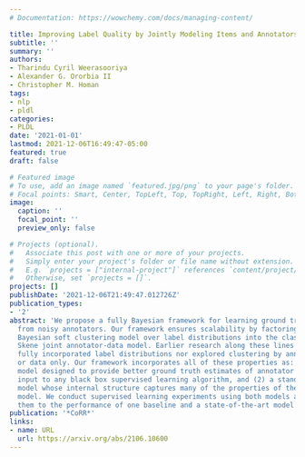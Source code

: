 ```yaml
---
# Documentation: https://wowchemy.com/docs/managing-content/

title: Improving Label Quality by Jointly Modeling Items and Annotators
subtitle: ''
summary: ''
authors:
- Tharindu Cyril Weerasooriya
- Alexander G. Ororbia II
- Christopher M. Homan
tags:
- nlp
- pldl
categories:
- PLDL
date: '2021-01-01'
lastmod: 2021-12-06T16:49:47-05:00
featured: true
draft: false

# Featured image
# To use, add an image named `featured.jpg/png` to your page's folder.
# Focal points: Smart, Center, TopLeft, Top, TopRight, Left, Right, BottomLeft, Bottom, BottomRight.
image:
  caption: ''
  focal_point: ''
  preview_only: false

# Projects (optional).
#   Associate this post with one or more of your projects.
#   Simply enter your project's folder or file name without extension.
#   E.g. `projects = ["internal-project"]` references `content/project/deep-learning/index.md`.
#   Otherwise, set `projects = []`.
projects: []
publishDate: '2021-12-06T21:49:47.012726Z'
publication_types:
- '2'
abstract: 'We propose a fully Bayesian framework for learning ground truth labels
  from noisy annotators. Our framework ensures scalability by factoring a generative,
  Bayesian soft clustering model over label distributions into the classic David and
  Skene joint annotator-data model. Earlier research along these lines has neither
  fully incorporated label distributions nor explored clustering by annotators only
  or data only. Our framework incorporates all of these properties as: (1) a graphical
  model designed to provide better ground truth estimates of annotator responses as
  input to any black box supervised learning algorithm, and (2) a standalone neural
  model whose internal structure captures many of the properties of the graphical
  model. We conduct supervised learning experiments using both models and compare
  them to the performance of one baseline and a state-of-the-art model.'
publication: '*CoRR*'
links:
- name: URL
  url: https://arxiv.org/abs/2106.10600
---
```

